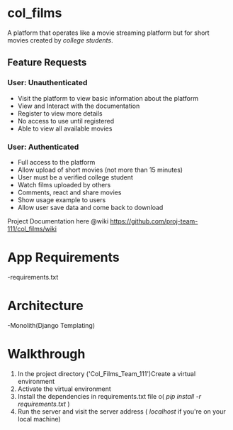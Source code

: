 # col_films

A platform that operates like a movie streaming platform but for short movies created by *college students*.

## Feature Requests
### User: Unauthenticated
- Visit the platform to view basic information about the platform
- View and Interact with the documentation
- Register to view more details
- No access to use until registered
- Able to view all available movies
### User: Authenticated

- Full access to the platform
- Allow upload of short movies (not more than 15 minutes)
- User must be a verified college student
- Watch films uploaded by others
- Comments, react and share movies
- Show usage example to users
- Allow user save data and come back to download

Project Documentation here @wiki  https://github.com/proj-team-111/col_films/wiki

# App Requirements
  -requirements.txt

# Architecture
  -Monolith(Django Templating)
# Walkthrough
  1. In the project directory ('Col_Films_Team_111')Create a virtual environment
  2. Activate the virtual environment
  3. Install the dependencies in requirements.txt file o( <i>pip install -r requirements.txt</i> )
  4. Run the server and visit the server address ( <i>localhost</i> if you're on your local machine)
  

